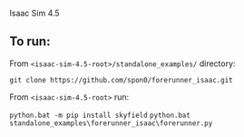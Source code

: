 Isaac Sim 4.5

## To run:

From `<isaac-sim-4.5-root>/standalone_examples/` directory:  

`git clone https://github.com/spon0/forerunner_isaac.git`

From `<isaac-sim-4.5-root>` run:  

`python.bat -m pip install skyfield`
`python.bat standalone_examples\forerunner_isaac\forerunner.py`